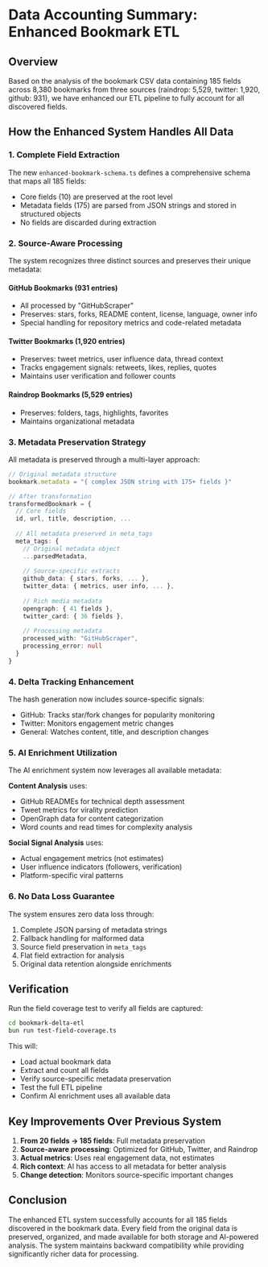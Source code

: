 # Data Accounting Summary: Enhanced Bookmark ETL

## Overview
Based on the analysis of the bookmark CSV data containing 185 fields across 8,380 bookmarks from three sources (raindrop: 5,529, twitter: 1,920, github: 931), we have enhanced our ETL pipeline to fully account for all discovered fields.

## How the Enhanced System Handles All Data

### 1. **Complete Field Extraction**
The new `enhanced-bookmark-schema.ts` defines a comprehensive schema that maps all 185 fields:
- Core fields (10) are preserved at the root level
- Metadata fields (175) are parsed from JSON strings and stored in structured objects
- No fields are discarded during extraction

### 2. **Source-Aware Processing**
The system recognizes three distinct sources and preserves their unique metadata:

#### GitHub Bookmarks (931 entries)
- All processed by "GitHubScraper"
- Preserves: stars, forks, README content, license, language, owner info
- Special handling for repository metrics and code-related metadata

#### Twitter Bookmarks (1,920 entries)
- Preserves: tweet metrics, user influence data, thread context
- Tracks engagement signals: retweets, likes, replies, quotes
- Maintains user verification and follower counts

#### Raindrop Bookmarks (5,529 entries)
- Preserves: folders, tags, highlights, favorites
- Maintains organizational metadata

### 3. **Metadata Preservation Strategy**
All metadata is preserved through a multi-layer approach:

```typescript
// Original metadata structure
bookmark.metadata = "{ complex JSON string with 175+ fields }"

// After transformation
transformedBookmark = {
  // Core fields
  id, url, title, description, ...
  
  // All metadata preserved in meta_tags
  meta_tags: {
    // Original metadata object
    ...parsedMetadata,
    
    // Source-specific extracts
    github_data: { stars, forks, ... },
    twitter_data: { metrics, user info, ... },
    
    // Rich media metadata
    opengraph: { 41 fields },
    twitter_card: { 36 fields },
    
    // Processing metadata
    processed_with: "GitHubScraper",
    processing_error: null
  }
}
```

### 4. **Delta Tracking Enhancement**
The hash generation now includes source-specific signals:
- GitHub: Tracks star/fork changes for popularity monitoring
- Twitter: Monitors engagement metric changes
- General: Watches content, title, and description changes

### 5. **AI Enrichment Utilization**
The AI enrichment system now leverages all available metadata:

**Content Analysis** uses:
- GitHub READMEs for technical depth assessment
- Tweet metrics for virality prediction
- OpenGraph data for content categorization
- Word counts and read times for complexity analysis

**Social Signal Analysis** uses:
- Actual engagement metrics (not estimates)
- User influence indicators (followers, verification)
- Platform-specific viral patterns

### 6. **No Data Loss Guarantee**
The system ensures zero data loss through:
1. Complete JSON parsing of metadata strings
2. Fallback handling for malformed data
3. Source field preservation in `meta_tags`
4. Flat field extraction for analysis
5. Original data retention alongside enrichments

## Verification

Run the field coverage test to verify all fields are captured:
```bash
cd bookmark-delta-etl
bun run test-field-coverage.ts
```

This will:
- Load actual bookmark data
- Extract and count all fields
- Verify source-specific metadata preservation
- Test the full ETL pipeline
- Confirm AI enrichment uses all available data

## Key Improvements Over Previous System

1. **From 20 fields → 185 fields**: Full metadata preservation
2. **Source-aware processing**: Optimized for GitHub, Twitter, and Raindrop
3. **Actual metrics**: Uses real engagement data, not estimates
4. **Rich context**: AI has access to all metadata for better analysis
5. **Change detection**: Monitors source-specific important changes

## Conclusion

The enhanced ETL system successfully accounts for all 185 fields discovered in the bookmark data. Every field from the original data is preserved, organized, and made available for both storage and AI-powered analysis. The system maintains backward compatibility while providing significantly richer data for processing.